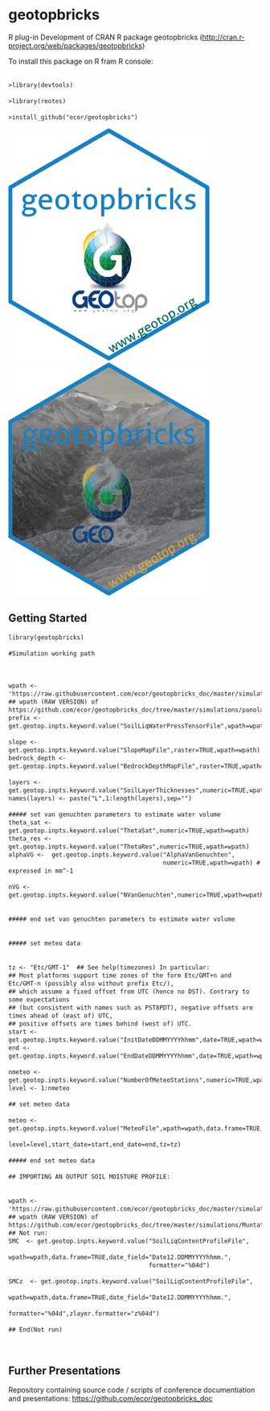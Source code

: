 geotopbricks
============
R plug-in 
Development of CRAN R package geotopbricks (http://cran.r-project.org/web/packages/geotopbricks)

To install this package on R fram R console:

```{r}

>library(devtools)

>library(reotes)

>install_github("ecor/geotopbricks")

```
<img src="inst/sticker/sticker_geotopbricks_v1.png"  width="400"/>
<img src="inst/sticker/sticker_geotopbricks_v2_.png"  width="400"/>

<!--![image](inst/sticker/sticker_geotopbricks_v2_.png)
![image](inst/sticker/sticker_geotopbricks_v1.png) -->



## Getting Started 






```{r}
library(geotopbricks)

#Simulation working path



wpath <-  'https://raw.githubusercontent.com/ecor/geotopbricks_doc/master/simulations/panola13_run2xC_test3'
## wpath (RAW VERSION) of https://github.com/ecor/geotopbricks_doc/tree/master/simulations/panola13_run2xC_test3
prefix <- get.geotop.inpts.keyword.value("SoilLiqWaterPressTensorFile",wpath=wpath)

slope <- get.geotop.inpts.keyword.value("SlopeMapFile",raster=TRUE,wpath=wpath) 
bedrock_depth <- get.geotop.inpts.keyword.value("BedrockDepthMapFile",raster=TRUE,wpath=wpath) 

layers <- get.geotop.inpts.keyword.value("SoilLayerThicknesses",numeric=TRUE,wpath=wpath)
names(layers) <- paste("L",1:length(layers),sep="")

##### set van genuchten parameters to estimate water volume 
theta_sat <- get.geotop.inpts.keyword.value("ThetaSat",numeric=TRUE,wpath=wpath)
theta_res <- get.geotop.inpts.keyword.value("ThetaRes",numeric=TRUE,wpath=wpath)
alphaVG <-  get.geotop.inpts.keyword.value("AlphaVanGenuchten",
                                           numeric=TRUE,wpath=wpath) # expressed in mm^-1

nVG <-  get.geotop.inpts.keyword.value("NVanGenuchten",numeric=TRUE,wpath=wpath) 


##### end set van genuchten parameters to estimate water volume


##### set meteo data


tz <- "Etc/GMT-1"  ## See help(timezones) In particular:
## Most platforms support time zones of the form Etc/GMT+n and Etc/GMT-n (possibly also without prefix Etc/), 
## which assume a fixed offset from UTC (hence no DST). Contrary to some expectations 
## (but consistent with names such as PST8PDT), negative offsets are times ahead of (east of) UTC, 
## positive offsets are times behind (west of) UTC.
start <-  get.geotop.inpts.keyword.value("InitDateDDMMYYYYhhmm",date=TRUE,wpath=wpath,tz=tz) 
end <- get.geotop.inpts.keyword.value("EndDateDDMMYYYYhhmm",date=TRUE,wpath=wpath,tz=tz) 

nmeteo <- get.geotop.inpts.keyword.value("NumberOfMeteoStations",numeric=TRUE,wpath=wpath)
level <- 1:nmeteo

## set meteo data

meteo <- get.geotop.inpts.keyword.value("MeteoFile",wpath=wpath,data.frame=TRUE,
                                        level=level,start_date=start,end_date=end,tz=tz)

##### end set meteo data

## IMPORTING AN OUTPUT SOIL MOISTURE PROFILE: 


wpath <-  'https://raw.githubusercontent.com/ecor/geotopbricks_doc/master/simulations/Muntatschini_pnt_1_225_B2_004'
## wpath (RAW VERSION) of https://github.com/ecor/geotopbricks_doc/tree/master/simulations/Muntatschini_pnt_1_225_B2_004
## Not run: 
SMC  <- get.geotop.inpts.keyword.value("SoilLiqContentProfileFile",
                                       wpath=wpath,data.frame=TRUE,date_field="Date12.DDMMYYYYhhmm.",
                                       formatter="%04d")

SMCz  <- get.geotop.inpts.keyword.value("SoilLiqContentProfileFile",
                                        wpath=wpath,data.frame=TRUE,date_field="Date12.DDMMYYYYhhmm.",
                                        formatter="%04d",zlayer.formatter="z%04d")

## End(Not run)



```

## Further Presentations

Repository containing source code / scripts of conference documentiation and presentations: https://github.com/ecor/geotopbricks_doc
